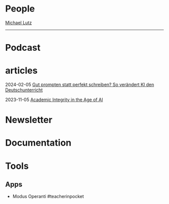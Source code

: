 # People

[Michael Lutz](https://www.linkedin.com/in/michaellutz-edtech-advisor)

***

# Podcast


# articles

2024-02-05 [Gut prompten statt perfekt schreiben? So verändert KI den Deutschunterricht](https://deutsches-schulportal.de/unterricht/gut-prompten-statt-perfekt-schreiben-so-veraendert-ki-den-deutschunterricht/)

2023-11-05 [Academic Integrity in the Age of AI](https://er.educause.edu/articles/sponsored/2023/11/academic-integrity-in-the-age-of-ai)


# Newsletter


# Documentation


# Tools

## Apps
* Modus Operanti #teacherinpocket
